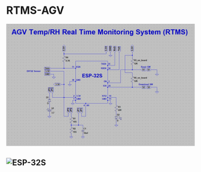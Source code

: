 # RTMS-AGV
![](https://github.com/theerawatramchuen/RTMS-AGV/blob/master/Schemetic.jpg)
## ![ESP-32S](https://www.arduinoall.com/product/1467/esp-32s-esp32-adapter-%E0%B8%9A%E0%B8%AD%E0%B8%A3%E0%B9%8C%E0%B8%94%E0%B8%AD%E0%B8%B0%E0%B9%81%E0%B8%94%E0%B8%9B%E0%B9%80%E0%B8%95%E0%B8%AD%E0%B8%A3%E0%B9%8C%E0%B8%82%E0%B8%A2%E0%B8%B2%E0%B8%A2%E0%B8%82%E0%B8%B2-esp-32s-esp-32)
